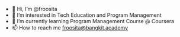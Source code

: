 - 👋 Hi, I’m @froosita
- 👀 I’m interested in Tech Education and Program Management
- 🌱 I’m currently learning Program Management Course @ Coursera
- 📫 How to reach me froosita@bangkit.academy

<!---
froosita/froosita is a ✨ special ✨ repository because its `README.md` (this file) appears on your GitHub profile.
You can click the Preview link to take a look at your changes.
--->
